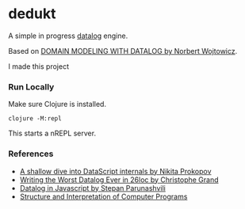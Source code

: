 # dedukt

A simple in progress [datalog](https://en.wikipedia.org/wiki/Datalog) engine.

Based on [DOMAIN MODELING WITH DATALOG by Norbert Wojtowicz](https://www.youtube.com/watch?v=oo-7mN9WXTw).

I made this project 


### Run Locally

Make sure Clojure is installed.

``` shell
clojure -M:repl
```

This starts a nREPL server. 

### References

- [A shallow dive into DataScript internals by Nikita Prokopov](https://tonsky.me/blog/datascript-internals/)
- [Writing the Worst Datalog Ever in 26loc by Christophe Grand   ](https://buttondown.com/tensegritics-curiosities/archive/writing-the-worst-datalog-ever-in-26loc/)
- [Datalog in Javascript by Stepan Parunashvili](https://www.instantdb.com/essays/datalogjs)
- [Structure and Interpretation of Computer Programs](https://sarabander.github.io/sicp/html/4_002e4.xhtml#g_t4_002e4)

